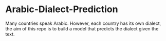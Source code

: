 # Arabic-Dialect-Prediction
Many countries speak Arabic. 
However, each country has its own dialect, the aim of this repo is to build a model that predicts the dialect given the text.
